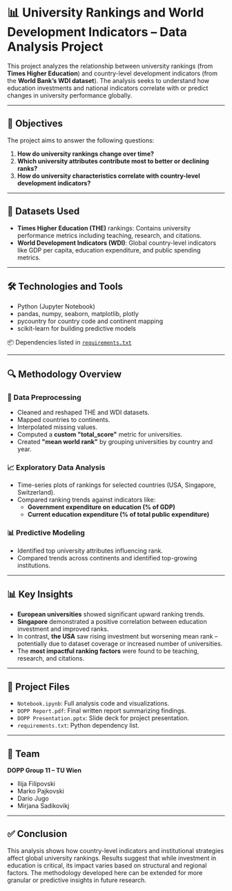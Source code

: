 # 📊 University Rankings and World Development Indicators – Data Analysis Project

This project analyzes the relationship between university rankings (from **Times Higher Education**) and country-level development indicators (from the **World Bank’s WDI dataset**). The analysis seeks to understand how education investments and national indicators correlate with or predict changes in university performance globally.

---

## 📌 Objectives

The project aims to answer the following questions:

1. **How do university rankings change over time?**
2. **Which university attributes contribute most to better or declining ranks?**
3. **How do university characteristics correlate with country-level development indicators?**

---

## 📂 Datasets Used

- **Times Higher Education (THE)** rankings: Contains university performance metrics including teaching, research, and citations.
- **World Development Indicators (WDI)**: Global country-level indicators like GDP per capita, education expenditure, and public spending metrics.

---

## 🛠 Technologies and Tools

- Python (Jupyter Notebook)
- pandas, numpy, seaborn, matplotlib, plotly
- pycountry for country code and continent mapping
- scikit-learn for building predictive models

📦 Dependencies listed in [`requirements.txt`](./requirements.txt)

---

## 🔍 Methodology Overview

### 🔧 Data Preprocessing
- Cleaned and reshaped THE and WDI datasets.
- Mapped countries to continents.
- Interpolated missing values.
- Computed a **custom "total_score"** metric for universities.
- Created **"mean world rank"** by grouping universities by country and year.

### 📈 Exploratory Data Analysis
- Time-series plots of rankings for selected countries (USA, Singapore, Switzerland).
- Compared ranking trends against indicators like:
  - **Government expenditure on education (% of GDP)**
  - **Current education expenditure (% of total public expenditure)**

### 📊 Predictive Modeling
- Identified top university attributes influencing rank.
- Compared trends across continents and identified top-growing institutions.

---

## 📊 Key Insights

- **European universities** showed significant upward ranking trends.
- **Singapore** demonstrated a positive correlation between education investment and improved ranks.
- In contrast, **the USA** saw rising investment but worsening mean rank – potentially due to dataset coverage or increased number of universities.
- The **most impactful ranking factors** were found to be teaching, research, and citations.

---

## 📎 Project Files

- `Notebook.ipynb`: Full analysis code and visualizations.
- `DOPP Report.pdf`: Final written report summarizing findings.
- `DOPP Presentation.pptx`: Slide deck for project presentation.
- `requirements.txt`: Python dependency list.

---

## 👥 Team

**DOPP Group 11 – TU Wien**
- Ilija Filipovski
- Marko Pajkovski
- Dario Jugo
- Mirjana Sadikovikj

---

## ✅ Conclusion

This analysis shows how country-level indicators and institutional strategies affect global university rankings. Results suggest that while investment in education is critical, its impact varies based on structural and regional factors. The methodology developed here can be extended for more granular or predictive insights in future research.
